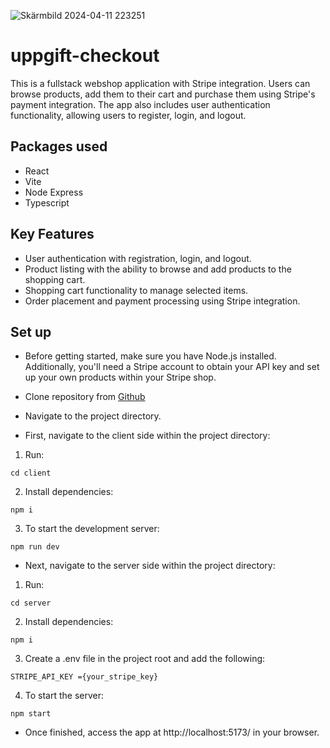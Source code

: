 
![Skärmbild 2024-04-11 223251](https://github.com/SannaSiljeback/uppgift-checkout/assets/144778923/9da673dd-1445-4166-b555-1f842ec82053)


# uppgift-checkout
This is a fullstack webshop application with Stripe integration.
Users can browse products, add them to their cart and purchase them using Stripe's payment integration. The app also includes user authentication functionality, allowing users to register, login, and logout.

## Packages used
* React
* Vite
* Node Express
* Typescript

## Key Features
* User authentication with registration, login, and logout.
* Product listing with the ability to browse and add products to the shopping cart.
* Shopping cart functionality to manage selected items.
* Order placement and payment processing using Stripe integration.


## Set up
* Before getting started, make sure you have Node.js installed. Additionally, you'll need a Stripe account to obtain your API key and set up your own products within your Stripe shop.

* Clone repository from [Github](https://github.com/SannaSiljeback/uppgift-checkout/)
* Navigate to the project directory.

* First, navigate to the client side within the project directory:
1. Run:
```
cd client
```
2. Install dependencies:
```
npm i
```
3. To start the development server:
```
npm run dev
```

* Next, navigate to the server side within the project directory:
1. Run:
```
cd server
```
2. Install dependencies:
```
npm i
```
3. Create a .env file in the project root and add the following:
```
STRIPE_API_KEY ={your_stripe_key}
```
4. To start the server:
```
npm start
```

* Once finished, access the app at http://localhost:5173/ in your browser.
